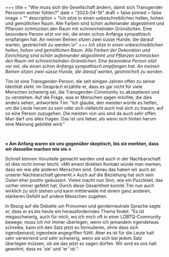 +++
title = "Wie muss sich die Gesellschaft ändern, damit sich Transgender Personen wohler fühlen?"
date = "2023-04-16"
draft = false
pinned = false
image = ""
description = "Ich sitze in einen unbeschreiblichen hellen, hohen und gemütlichen Raum. Alle Farben sind schön aufeinander abgestimmt und Pflanzen schmücken den Raum mit schmeichelnden Grünstichen. Eine besondere Person sitzt vor mir, die einen schon Anfangs sympathisch empfangen hat. An meinen Beinen sitzen zwei süsse Hunde, die darauf warten, gestreichelt zu werden.\n"
+++
*Ich sitze in einen unbeschreiblichen hellen, hohen und gemütlichen Raum. Alle Farben der Dekoration und Einrichtung sind schön aufeinander abgestimmt und Pflanzen schmücken den Raum mit schmeichelnden Grünstichen. Eine besondere Person sitzt vor mir, die einen schon Anfangs sympathisch empfangen hat. An meinen Beinen sitzen zwei süsse Hunde, die darauf warten, gestreichelt zu werden.*

Tim ist eine Transgender-Person, die seit einigen Jahren offen zu seiner Identität steht. Im Gespräch erzählte er, dass es gar nicht für viele Menschen schwierig sei, die Transgender-Community zu akzeptieren und zu verstehen. Auf die Frage, was er Menschen sagen möchte, die dies anders sehen, antwortete Tim: "Ich glaube, den meisten würde es helfen, um die Leute herum zu sein oder sich vielleicht auch mal sich zu trauen, auf so eine Person zuzugehen. Die meisten von uns sind da auch sehr offen. Man darf uns alles fragen. Das ist uns lieber, als wenn sich hinten herum eine Meinung gebildet wird."

 

**« Am Anfang waren sie uns gegenüber skeptisch, bis sie merkten, dass wir dasselbe machen wie sie.»**

Schnell können Vorurteile gemacht werden und auch in der Nachbarschaft ist dies nicht immer leicht. «Mit einem direkten Kontakt würde man merken, dass wir wie alle anderen Menschen sind. Genau das haben wir auch an unserer Nachbarschaft gemerkt.» Auch auf die Beziehung hat sich sein Outen eher positiv geäussert. Vieles macht nun Sinn, wie ein Puzzleteil, das vorher immer gefehlt hat. Durch diese Gesamtheit konnte Tim nun auch wirklich zu sich stehen und kann mittlerweile mit einem ganz anderen, stärkeren Gefühl auf andere Menschen zugehen. 



In Bezug auf die Debatte um Pronomen und genderneutrale Sprache sagte er, dass er es bis heute ein herausforderndes Thema findet. "Es ist megaschwierig, auch für mich, wo ich mich oft in einer LGBTQ-Community bewege, muss ich mir immer überlegen, wenn ich jemandem irgendetwas schreibe, kann ich den Satz jetzt so formulieren, ohne dass sich irgendjemand, irgendwie angegriffen fühlt. Aber es ist für die Leute halt sehr verwirrend und sehr schwierig, wenn sie sich bei jedem Satz überlegen müssen, ob sie das jetzt so sagen dürfen. Wir sind es uns halt gewohnt, dass es 'sie' und 'er' ist.“.